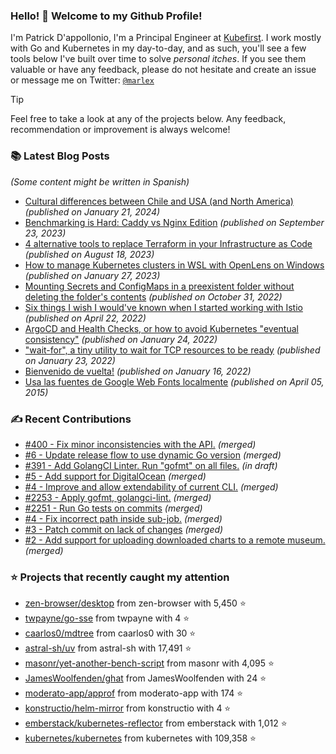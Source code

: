 ### Hello! 👋 Welcome to my Github Profile!

I'm Patrick D'appollonio, I'm a Principal Engineer at [Kubefirst](https://kubefirst.io). I work mostly with Go and Kubernetes in my day-to-day, and as such, you'll see a few tools below I've built over time to solve *personal itches*. If you see them valuable or have any feedback, please do not hesitate and create an issue or message me on Twitter: [`@marlex`](https://twitter.com/marlex)

> [!TIP]
> Feel free to take a look at any of the projects below. Any feedback, recommendation or improvement is always welcome!

### 📚 Latest Blog Posts

*(Some content might be written in Spanish)*


* [Cultural differences between Chile and USA (and North America)](https://www.patrickdap.com/post/cultural-differences-chile-usa/?ref=github-profile) *(published on January 21, 2024)*
* [Benchmarking is Hard: Caddy vs Nginx Edition](https://www.patrickdap.com/post/benchmarking-is-hard/?ref=github-profile) *(published on September 23, 2023)*
* [4 alternative tools to replace Terraform in your Infrastructure as Code](https://www.patrickdap.com/post/ideas-replace-terraform/?ref=github-profile) *(published on August 18, 2023)*
* [How to manage Kubernetes clusters in WSL with OpenLens on Windows](https://www.patrickdap.com/post/openlens-wsl/?ref=github-profile) *(published on January 27, 2023)*
* [Mounting Secrets and ConfigMaps in a preexistent folder without deleting the folder's contents](https://www.patrickdap.com/post/mounting-secrets-configmaps-without-deleting/?ref=github-profile) *(published on October 31, 2022)*
* [Six things I wish I would've known when I started working with Istio](https://www.patrickdap.com/post/things-to-know-istio/?ref=github-profile) *(published on April 22, 2022)*
* [ArgoCD and Health Checks, or how to avoid Kubernetes "eventual consistency"](https://www.patrickdap.com/post/argocd-health-checks/?ref=github-profile) *(published on January 24, 2022)*
* ["wait-for", a tiny utility to wait for TCP resources to be ready](https://www.patrickdap.com/post/wait-for/?ref=github-profile) *(published on January 23, 2022)*
* [Bienvenido de vuelta!](https://www.patrickdap.com/post/bienvenido-de-vuelta/?ref=github-profile) *(published on January 16, 2022)*
* [Usa las fuentes de Google Web Fonts localmente](https://www.patrickdap.com/post/google-fonts-local/?ref=github-profile) *(published on April 05, 2015)*

### ✍️ Recent Contributions


* [#400 - Fix minor inconsistencies with the API.](https://github.com/konstructio/kubefirst-api/pull/400) *(merged)*
* [#6 - Update release flow to use dynamic Go version](https://github.com/konstructio/dropkick/pull/6) *(merged)*
* [#391 - Add GolangCI Linter. Run "gofmt" on all files.](https://github.com/konstructio/kubefirst-api/pull/391) *(in draft)*
* [#5 - Add support for DigitalOcean](https://github.com/konstructio/dropkick/pull/5) *(merged)*
* [#4 - Improve and allow extendability of current CLI.](https://github.com/konstructio/dropkick/pull/4) *(merged)*
* [#2253 - Apply gofmt, golangci-lint.](https://github.com/konstructio/kubefirst/pull/2253) *(merged)*
* [#2251 - Run Go tests on commits](https://github.com/konstructio/kubefirst/pull/2251) *(merged)*
* [#4 - Fix incorrect path inside sub-job.](https://github.com/konstructio/charts-mirror/pull/4) *(merged)*
* [#3 - Patch commit on lack of changes](https://github.com/konstructio/charts-mirror/pull/3) *(merged)*
* [#2 - Add support for uploading downloaded charts to a remote museum.](https://github.com/konstructio/charts-mirror/pull/2) *(merged)*

### ⭐ Projects that recently caught my attention


* [zen-browser/desktop](https://github.com/zen-browser/desktop) from zen-browser with 5,450 ⭐️
* [twpayne/go-sse](https://github.com/twpayne/go-sse) from twpayne with 4 ⭐️
* [caarlos0/mdtree](https://github.com/caarlos0/mdtree) from caarlos0 with 30 ⭐️
* [astral-sh/uv](https://github.com/astral-sh/uv) from astral-sh with 17,491 ⭐️
* [masonr/yet-another-bench-script](https://github.com/masonr/yet-another-bench-script) from masonr with 4,095 ⭐️
* [JamesWoolfenden/ghat](https://github.com/JamesWoolfenden/ghat) from JamesWoolfenden with 24 ⭐️
* [moderato-app/approf](https://github.com/moderato-app/approf) from moderato-app with 174 ⭐️
* [konstructio/helm-mirror](https://github.com/konstructio/helm-mirror) from konstructio with 4 ⭐️
* [emberstack/kubernetes-reflector](https://github.com/emberstack/kubernetes-reflector) from emberstack with 1,012 ⭐️
* [kubernetes/kubernetes](https://github.com/kubernetes/kubernetes) from kubernetes with 109,358 ⭐️
